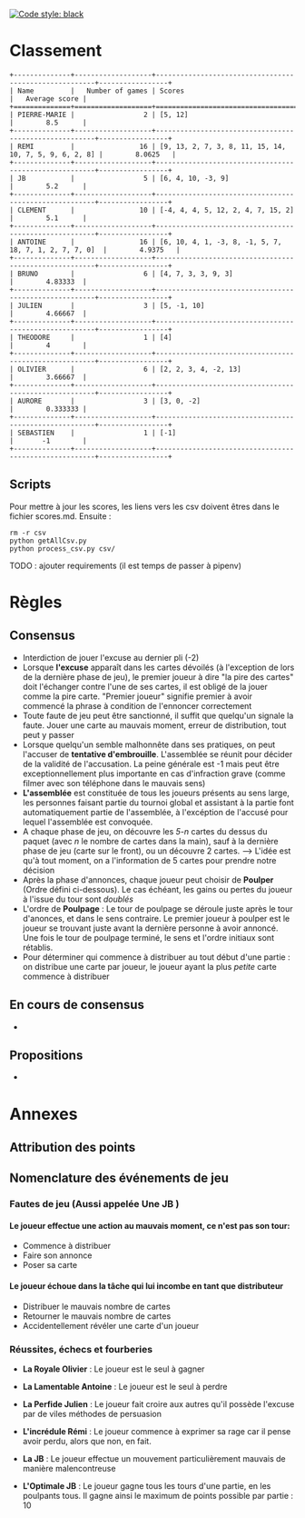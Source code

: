 [![Code style: black](https://img.shields.io/badge/code%20style-black-000000.svg)](https://github.com/ambv/black)

# Classement
```
+--------------+-------------------+-------------------------------------------------------+-----------------+
| Name         |   Number of games | Scores                                                |   Average score |
+==============+===================+=======================================================+=================+
| PIERRE-MARIE |                 2 | [5, 12]                                               |        8.5      |
+--------------+-------------------+-------------------------------------------------------+-----------------+
| REMI         |                16 | [9, 13, 2, 7, 3, 8, 11, 15, 14, 10, 7, 5, 9, 6, 2, 8] |        8.0625   |
+--------------+-------------------+-------------------------------------------------------+-----------------+
| JB           |                 5 | [6, 4, 10, -3, 9]                                     |        5.2      |
+--------------+-------------------+-------------------------------------------------------+-----------------+
| CLEMENT      |                10 | [-4, 4, 4, 5, 12, 2, 4, 7, 15, 2]                     |        5.1      |
+--------------+-------------------+-------------------------------------------------------+-----------------+
| ANTOINE      |                16 | [6, 10, 4, 1, -3, 8, -1, 5, 7, 18, 7, 1, 2, 7, 7, 0]  |        4.9375   |
+--------------+-------------------+-------------------------------------------------------+-----------------+
| BRUNO        |                 6 | [4, 7, 3, 3, 9, 3]                                    |        4.83333  |
+--------------+-------------------+-------------------------------------------------------+-----------------+
| JULIEN       |                 3 | [5, -1, 10]                                           |        4.66667  |
+--------------+-------------------+-------------------------------------------------------+-----------------+
| THEODORE     |                 1 | [4]                                                   |        4        |
+--------------+-------------------+-------------------------------------------------------+-----------------+
| OLIVIER      |                 6 | [2, 2, 3, 4, -2, 13]                                  |        3.66667  |
+--------------+-------------------+-------------------------------------------------------+-----------------+
| AURORE       |                 3 | [3, 0, -2]                                            |        0.333333 |
+--------------+-------------------+-------------------------------------------------------+-----------------+
| SEBASTIEN    |                 1 | [-1]                                                  |       -1        |
+--------------+-------------------+-------------------------------------------------------+-----------------+
```

## Scripts
Pour mettre à jour les scores, les liens vers les csv doivent êtres dans le fichier scores.md. Ensuite :
```
rm -r csv
python getAllCsv.py
python process_csv.py csv/
```
TODO : ajouter requirements (il est temps de passer à pipenv)

# Règles

## Consensus

- Interdiction de jouer l'excuse au dernier pli (-2)
- Lorsque **l'excuse** apparaît dans les cartes dévoilés (à l'exception de lors de la dernière phase de jeu), le premier joueur à dire "la pire des cartes" doit l'échanger contre l'une de ses cartes, il est obligé de la jouer comme la pire carte. "Premier joueur" signifie premier à avoir commencé la phrase à condition de l'ennoncer correctement
- Toute faute de jeu peut être sanctionné, il suffit que quelqu'un signale la faute. Jouer une carte au mauvais moment, erreur de distribution, tout peut y passer
- Lorsque quelqu'un semble malhonnête dans ses pratiques, on peut l'accuser de **tentative d'embrouille**. L'assemblée se réunit pour décider de la validité de l'accusation. La peine générale est -1 mais peut être exceptionnellement plus importante en cas d'infraction grave (comme filmer avec son téléphone dans le mauvais sens)
- **L'assemblée** est constituée de tous les joueurs présents au sens large, les personnes faisant partie du tournoi global et assistant à la partie font automatiquement partie de l'assemblée, à l'excéption de l'accusé pour lequel l'assemblée est convoquée.
- A chaque phase de jeu, on découvre les *5-n* cartes du dessus du paquet (avec *n* le nombre de cartes dans la main), sauf à la dernière phase de jeu (carte sur le front), ou un découvre 2 cartes. --> L'idée est qu'à tout moment, on a l'information de 5 cartes pour prendre notre décision
- Après la phase d'annonces, chaque joueur peut choisir de **Poulper** (Ordre défini ci-dessous). Le cas échéant, les gains ou pertes du joueur à l'issue du tour sont *doublés*
- L'ordre de **Poulpage** : Le tour de poulpage se déroule juste après le tour d'anonces, et dans le sens contraire. Le premier joueur à poulper est le joueur se trouvant juste avant la dernière personne à avoir annoncé. Une fois le tour de poulpage terminé, le sens et l'ordre initiaux sont rétablis.
- Pour déterminer qui commence à distribuer au tout début d'une partie : on distribue une carte par joueur, le joueur ayant la plus *petite* carte commence à distribuer 

## En cours de consensus

- 

## Propositions 

- 



# Annexes 

## Attribution des points

## Nomenclature des événements de jeu

### Fautes de jeu (Aussi appelée **Une JB** )

#### Le joueur effectue une action au mauvais moment, ce n'est pas son tour: 
- Commence à distribuer
- Faire son annonce 
- Poser sa carte

#### Le joueur échoue dans la tâche qui lui incombe en tant que distributeur 
- Distribuer le mauvais nombre de cartes
- Retourner le mauvais nombre de cartes 
- Accidentellement révéler une carte d'un joueur



### Réussites, échecs et fourberies

- **La Royale Olivier** : Le joueur est le seul à gagner

- **La Lamentable Antoine** : Le joueur est le seul à perdre

- **La Perfide Julien** : Le joueur fait croire aux autres qu'il possède l'excuse par de viles méthodes de persuasion

- **L'incrédule Rémi** : Le joueur commence à exprimer sa rage car il pense avoir perdu, alors que non, en fait.

- **La JB** : Le joueur effectue un mouvement particulièrement mauvais de manière malencontreuse 

- **L'Optimale JB** : Le joueur gagne tous les tours d'une partie, en les poulpants tous. Il gagne ainsi le maximum de points possible par partie : 10
